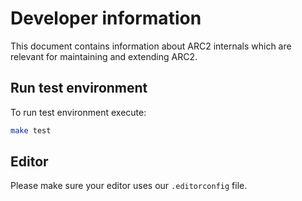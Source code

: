 # Developer information

This document contains information about ARC2 internals which are relevant for maintaining and extending ARC2.

## Run test environment

To run test environment execute:

```bash
make test
```

## Editor

Please make sure your editor uses our `.editorconfig` file.

